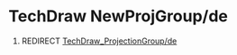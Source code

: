 # TechDraw NewProjGroup/de
1.  REDIRECT [TechDraw\_ProjectionGroup/de](TechDraw_ProjectionGroup/de.md)
